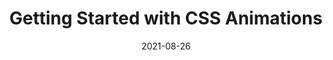 ---
date: 2021-08-26
publisher: thepracticaldev
tags:
  - css
  - animations
target_url: https://dev.to/codesphere/getting-started-with-css-animations-402h
title: Getting Started with CSS Animations
---